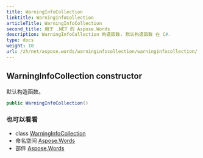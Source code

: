```yaml
---
title: WarningInfoCollection
linktitle: WarningInfoCollection
articleTitle: WarningInfoCollection
second_title: 用于 .NET 的 Aspose.Words
description: WarningInfoCollection 构造函数. 默认构造函数 在 C#.
type: docs
weight: 10
url: /zh/net/aspose.words/warninginfocollection/warninginfocollection/
---
```

## WarningInfoCollection constructor

默认构造函数。

```csharp
public WarningInfoCollection()
```

### 也可以看看

* class [WarningInfoCollection](../)
* 命名空间 [Aspose.Words](../../../aspose.words/)
* 部件 [Aspose.Words](../../../)
